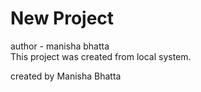 # New Project

author - manisha bhatta
<br>
This project was created from local system.

created by Manisha Bhatta